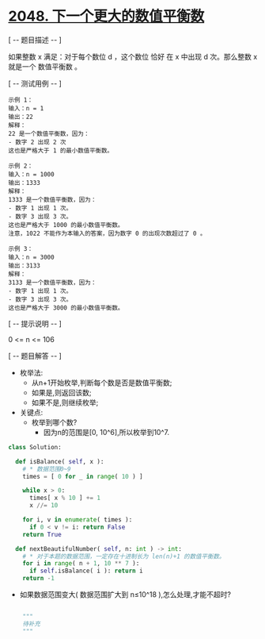 # [2048. 下一个更大的数值平衡数](https://leetcode.cn/problems/next-greater-numerically-balanced-number/)

[ -- 题目描述 -- ]

如果整数 x 满足：对于每个数位 d ，这个数位 恰好 在 x 中出现 d 次。那么整数 x 就是一个 数值平衡数 。

[ -- 测试用例 -- ]

```text
示例 1：
输入：n = 1
输出：22
解释：
22 是一个数值平衡数，因为：
- 数字 2 出现 2 次 
这也是严格大于 1 的最小数值平衡数。

示例 2：
输入：n = 1000
输出：1333
解释：
1333 是一个数值平衡数，因为：
- 数字 1 出现 1 次。
- 数字 3 出现 3 次。 
这也是严格大于 1000 的最小数值平衡数。
注意，1022 不能作为本输入的答案，因为数字 0 的出现次数超过了 0 。

示例 3：
输入：n = 3000
输出：3133
解释：
3133 是一个数值平衡数，因为：
- 数字 1 出现 1 次。
- 数字 3 出现 3 次。 
这也是严格大于 3000 的最小数值平衡数。
```

[ -- 提示说明 -- ]

0 <= n <= 106

[ -- 题目解答 -- ]

* 枚举法:
    * 从n+1开始枚举,判断每个数是否是数值平衡数;
    * 如果是,则返回该数;
    * 如果不是,则继续枚举;
* 关键点:
    * 枚举到哪个数?
        * 因为n的范围是[0, 10^6],所以枚举到10^7.

```python
class Solution:

  def isBalance( self, x ):
    # * 数据范围0~9
    times = [ 0 for _ in range( 10 ) ]

    while x > 0:
      times[ x % 10 ] += 1
      x //= 10

    for i, v in enumerate( times ):
      if 0 < v != i: return False
    return True

  def nextBeautifulNumber( self, n: int ) -> int:
    # * 对于本题的数据范围，一定存在十进制长为 len(n)+1 的数值平衡数。
    for i in range( n + 1, 10 ** 7 ):
      if self.isBalance( i ): return i
    return -1
```

* 如果数据范围变大( 数据范围扩大到 n≤10^18 ),怎么处理,才能不超时?

```python

    """
    待补充
    """
```



